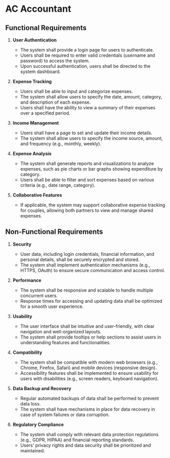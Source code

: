 # AC Accountant

## Functional Requirements

1. **User Authentication**
   - The system shall provide a login page for users to authenticate.
   - Users shall be required to enter valid credentials (username and password) to access the system.
   - Upon successful authentication, users shall be directed to the system dashboard.

2. **Expense Tracking**
   - Users shall be able to input and categorize expenses.
   - The system shall allow users to specify the date, amount, category, and description of each expense.
   - Users shall have the ability to view a summary of their expenses over a specified period.

3. **Income Management**
   - Users shall have a page to set and update their income details.
   - The system shall allow users to specify the income source, amount, and frequency (e.g., monthly, weekly).

4. **Expense Analysis**
   - The system shall generate reports and visualizations to analyze expenses, such as pie charts or bar graphs showing expenditure by category.
   - Users shall be able to filter and sort expenses based on various criteria (e.g., date range, category).

5. **Collaborative Features**
   - If applicable, the system may support collaborative expense tracking for couples, allowing both partners to view and manage shared expenses.

## Non-Functional Requirements

1. **Security**
   - User data, including login credentials, financial information, and personal details, shall be securely encrypted and stored.
   - The system shall implement authentication mechanisms (e.g., HTTPS, OAuth) to ensure secure communication and access control.

2. **Performance**
   - The system shall be responsive and scalable to handle multiple concurrent users.
   - Response times for accessing and updating data shall be optimized for a smooth user experience.

3. **Usability**
   - The user interface shall be intuitive and user-friendly, with clear navigation and well-organized layouts.
   - The system shall provide tooltips or help sections to assist users in understanding features and functionalities.

4. **Compatibility**
   - The system shall be compatible with modern web browsers (e.g., Chrome, Firefox, Safari) and mobile devices (responsive design).
   - Accessibility features shall be implemented to ensure usability for users with disabilities (e.g., screen readers, keyboard navigation).

5. **Data Backup and Recovery**
   - Regular automated backups of data shall be performed to prevent data loss.
   - The system shall have mechanisms in place for data recovery in case of system failures or data corruption.

6. **Regulatory Compliance**
   - The system shall comply with relevant data protection regulations (e.g., GDPR, HIPAA) and financial reporting standards.
   - Users' privacy rights and data security shall be prioritized and maintained.